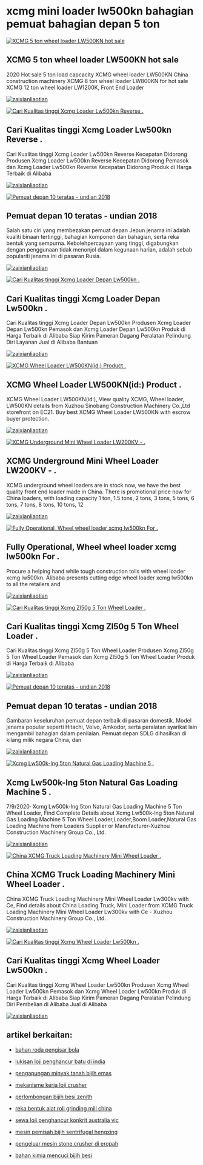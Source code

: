 # xcmg mini loader lw500kn bahagian pemuat bahagian depan 5 ton
<a href="https://mnn.zoosnet.net/LR/Chatpre.aspx?id=MNN94995150&p=https://topgrinding.com/" target="_blank">![XCMG 5 ton wheel loader LW500KN hot sale](https://github.com/technlg/images/blob/main/46.jpg)</a>
## XCMG 5 ton wheel loader LW500KN hot sale
2020 Hot sale 5 ton load capcacity XCMG wheel loader LW500KN China construction machinery XCMG 8 ton wheel loader LW800KN for hot sale XCMG 12 ton wheel loader LW1200K, Front End Loader
<a href="https://mnn.zoosnet.net/LR/Chatpre.aspx?id=MNN94995150&p=https://topgrinding.com/" target="_blank"><img src="https://github.com/technlg/images/raw/main/chat11.jpg" alt="zaixianliaotian"/></a><a href="//whatsapp.shibangsoft.com/WhatsApp.php" ><img src="https://github.com/technlg/images/raw/main/chat11.png" alt=""></a>
<a href="https://mnn.zoosnet.net/LR/Chatpre.aspx?id=MNN94995150&p=https://topgrinding.com/" target="_blank">![Cari Kualitas tinggi Xcmg Loader Lw500kn Reverse .](https://github.com/technlg/images/blob/main/50.jpg)</a>
## Cari Kualitas tinggi Xcmg Loader Lw500kn Reverse .
Cari Kualitas tinggi Xcmg Loader Lw500kn Reverse Kecepatan Didorong Produsen Xcmg Loader Lw500kn Reverse Kecepatan Didorong Pemasok dan Xcmg Loader Lw500kn Reverse Kecepatan Didorong Produk di Harga Terbaik di Alibaba
<a href="https://mnn.zoosnet.net/LR/Chatpre.aspx?id=MNN94995150&p=https://topgrinding.com/" target="_blank"><img src="https://github.com/technlg/images/raw/main/chat11.jpg" alt="zaixianliaotian"/></a><a href="//whatsapp.shibangsoft.com/WhatsApp.php" ><img src="https://github.com/technlg/images/raw/main/chat11.png" alt=""></a>
<a href="https://mnn.zoosnet.net/LR/Chatpre.aspx?id=MNN94995150&p=https://topgrinding.com/" target="_blank">![Pemuat depan 10 teratas - undian 2018](https://github.com/technlg/images/blob/main/44.jpg)</a>
## Pemuat depan 10 teratas - undian 2018
Salah satu ciri yang membezakan pemuat depan Jepun jenama ini adalah kualiti binaan tertinggi, bahagian komponen dan bahagian, serta reka bentuk yang sempurna. Kebolehpercayaan yang tinggi, digabungkan dengan penggunaan tidak menonjol dalam kegunaan harian, adalah sebab populariti jenama ini di pasaran Rusia.
<a href="https://mnn.zoosnet.net/LR/Chatpre.aspx?id=MNN94995150&p=https://topgrinding.com/" target="_blank"><img src="https://github.com/technlg/images/raw/main/chat11.jpg" alt="zaixianliaotian"/></a><a href="//whatsapp.shibangsoft.com/WhatsApp.php" ><img src="https://github.com/technlg/images/raw/main/chat11.png" alt=""></a>
<a href="https://mnn.zoosnet.net/LR/Chatpre.aspx?id=MNN94995150&p=https://topgrinding.com/" target="_blank">![Cari Kualitas tinggi Xcmg Loader Depan Lw500kn .](https://github.com/technlg/images/blob/main/45.jpg)</a>
## Cari Kualitas tinggi Xcmg Loader Depan Lw500kn .
Cari Kualitas tinggi Xcmg Loader Depan Lw500kn Produsen Xcmg Loader Depan Lw500kn Pemasok dan Xcmg Loader Depan Lw500kn Produk di Harga Terbaik di Alibaba Siap Kirim Pameran Dagang Peralatan Pelindung Diri Layanan Jual di Alibaba Bantuan
<a href="https://mnn.zoosnet.net/LR/Chatpre.aspx?id=MNN94995150&p=https://topgrinding.com/" target="_blank"><img src="https://github.com/technlg/images/raw/main/chat11.jpg" alt="zaixianliaotian"/></a><a href="//whatsapp.shibangsoft.com/WhatsApp.php" ><img src="https://github.com/technlg/images/raw/main/chat11.png" alt=""></a>
<a href="https://mnn.zoosnet.net/LR/Chatpre.aspx?id=MNN94995150&p=https://topgrinding.com/" target="_blank">![XCMG Wheel Loader LW500KN(id:) Product .](https://github.com/technlg/images/blob/main/16.jpg)</a>
## XCMG Wheel Loader LW500KN(id:) Product .
XCMG Wheel Loader LW500KN(id:), View quality XCMG, Wheel loader, LW500KN details from Xuzhou Sinobang Construction Machinery Co.,Ltd storefront on EC21. Buy best XCMG Wheel Loader LW500KN with escrow buyer protection.
<a href="https://mnn.zoosnet.net/LR/Chatpre.aspx?id=MNN94995150&p=https://topgrinding.com/" target="_blank"><img src="https://github.com/technlg/images/raw/main/chat11.jpg" alt="zaixianliaotian"/></a><a href="//whatsapp.shibangsoft.com/WhatsApp.php" ><img src="https://github.com/technlg/images/raw/main/chat11.png" alt=""></a>
<a href="https://mnn.zoosnet.net/LR/Chatpre.aspx?id=MNN94995150&p=https://topgrinding.com/" target="_blank">![XCMG Underground Mini Wheel Loader LW200KV - .](https://github.com/technlg/images/blob/main/47.jpg)</a>
## XCMG Underground Mini Wheel Loader LW200KV - .
XCMG underground wheel loaders are in stock now, we have the best quality front end loader made in China. There is promotional price now for China loaders, with loading capacity 1 ton, 1.5 tons, 2 tons, 3 tons, 5 tons, 6 tons, 7 tons, 8 tons, 10 tons, 12
<a href="https://mnn.zoosnet.net/LR/Chatpre.aspx?id=MNN94995150&p=https://topgrinding.com/" target="_blank"><img src="https://github.com/technlg/images/raw/main/chat11.jpg" alt="zaixianliaotian"/></a><a href="//whatsapp.shibangsoft.com/WhatsApp.php" ><img src="https://github.com/technlg/images/raw/main/chat11.png" alt=""></a>
<a href="https://mnn.zoosnet.net/LR/Chatpre.aspx?id=MNN94995150&p=https://topgrinding.com/" target="_blank">![Fully Operational, Wheel wheel loader xcmg lw500kn For .](https://github.com/technlg/images/blob/main/7.jpg)</a>
## Fully Operational, Wheel wheel loader xcmg lw500kn For .
Procure a helping hand while tough construction toils with wheel loader xcmg lw500kn. Alibaba presents cutting edge wheel loader xcmg lw500kn to all the retailers and
<a href="https://mnn.zoosnet.net/LR/Chatpre.aspx?id=MNN94995150&p=https://topgrinding.com/" target="_blank"><img src="https://github.com/technlg/images/raw/main/chat11.jpg" alt="zaixianliaotian"/></a><a href="//whatsapp.shibangsoft.com/WhatsApp.php" ><img src="https://github.com/technlg/images/raw/main/chat11.png" alt=""></a>
<a href="https://mnn.zoosnet.net/LR/Chatpre.aspx?id=MNN94995150&p=https://topgrinding.com/" target="_blank">![Cari Kualitas tinggi Xcmg Zl50g 5 Ton Wheel Loader .](https://github.com/technlg/images/blob/main/65.jpg)</a>
## Cari Kualitas tinggi Xcmg Zl50g 5 Ton Wheel Loader .
Cari Kualitas tinggi Xcmg Zl50g 5 Ton Wheel Loader Produsen Xcmg Zl50g 5 Ton Wheel Loader Pemasok dan Xcmg Zl50g 5 Ton Wheel Loader Produk di Harga Terbaik di Alibaba
<a href="https://mnn.zoosnet.net/LR/Chatpre.aspx?id=MNN94995150&p=https://topgrinding.com/" target="_blank"><img src="https://github.com/technlg/images/raw/main/chat11.jpg" alt="zaixianliaotian"/></a><a href="//whatsapp.shibangsoft.com/WhatsApp.php" ><img src="https://github.com/technlg/images/raw/main/chat11.png" alt=""></a>
<a href="https://mnn.zoosnet.net/LR/Chatpre.aspx?id=MNN94995150&p=https://topgrinding.com/" target="_blank">![Pemuat depan 10 teratas - undian 2018](https://github.com/technlg/images/blob/main/41.jpg)</a>
## Pemuat depan 10 teratas - undian 2018
Gambaran keseluruhan pemuat depan terbaik di pasaran domestik. Model jenama popular seperti Hitachi, Volvo, Amkodor, serta peralatan syarikat lain mengambil bahagian dalam penilaian. Pemuat depan SDLG dihasilkan di kilang milik negara China, dan
<a href="https://mnn.zoosnet.net/LR/Chatpre.aspx?id=MNN94995150&p=https://topgrinding.com/" target="_blank"><img src="https://github.com/technlg/images/raw/main/chat11.jpg" alt="zaixianliaotian"/></a><a href="//whatsapp.shibangsoft.com/WhatsApp.php" ><img src="https://github.com/technlg/images/raw/main/chat11.png" alt=""></a>
<a href="https://mnn.zoosnet.net/LR/Chatpre.aspx?id=MNN94995150&p=https://topgrinding.com/" target="_blank">![Xcmg Lw500k-lng 5ton Natural Gas Loading Machine 5 .](https://github.com/technlg/images/blob/main/21.jpg)</a>
## Xcmg Lw500k-lng 5ton Natural Gas Loading Machine 5 .
7/9/2020· Xcmg Lw500k-lng 5ton Natural Gas Loading Machine 5 Ton Wheel Loader, Find Complete Details about Xcmg Lw500k-lng 5ton Natural Gas Loading Machine 5 Ton Wheel Loader,Loader,Boom Loader,Natural Gas Loading Machine from Loaders Supplier or Manufacturer-Xuzhou Construction Machinery Group Co., Ltd.
<a href="https://mnn.zoosnet.net/LR/Chatpre.aspx?id=MNN94995150&p=https://topgrinding.com/" target="_blank"><img src="https://github.com/technlg/images/raw/main/chat11.jpg" alt="zaixianliaotian"/></a><a href="//whatsapp.shibangsoft.com/WhatsApp.php" ><img src="https://github.com/technlg/images/raw/main/chat11.png" alt=""></a>
<a href="https://mnn.zoosnet.net/LR/Chatpre.aspx?id=MNN94995150&p=https://topgrinding.com/" target="_blank">![China XCMG Truck Loading Machinery Mini Wheel Loader .](https://github.com/technlg/images/blob/main/48.jpg)</a>
## China XCMG Truck Loading Machinery Mini Wheel Loader .
China XCMG Truck Loading Machinery Mini Wheel Loader Lw300kv with Ce, Find details about China Loading Truck, Mini Loader from XCMG Truck Loading Machinery Mini Wheel Loader Lw300kv with Ce - Xuzhou Construction Machinery Group Co., Ltd.
<a href="https://mnn.zoosnet.net/LR/Chatpre.aspx?id=MNN94995150&p=https://topgrinding.com/" target="_blank"><img src="https://github.com/technlg/images/raw/main/chat11.jpg" alt="zaixianliaotian"/></a><a href="//whatsapp.shibangsoft.com/WhatsApp.php" ><img src="https://github.com/technlg/images/raw/main/chat11.png" alt=""></a>
<a href="https://mnn.zoosnet.net/LR/Chatpre.aspx?id=MNN94995150&p=https://topgrinding.com/" target="_blank">![Cari Kualitas tinggi Xcmg Wheel Loader Lw500kn .](https://github.com/technlg/images/blob/main/32.jpg)</a>
## Cari Kualitas tinggi Xcmg Wheel Loader Lw500kn .
Cari Kualitas tinggi Xcmg Wheel Loader Lw500kn Produsen Xcmg Wheel Loader Lw500kn Pemasok dan Xcmg Wheel Loader Lw500kn Produk di Harga Terbaik di Alibaba Siap Kirim Pameran Dagang Peralatan Pelindung Diri Pembelian di Alibaba Jual di Alibaba
<a href="https://mnn.zoosnet.net/LR/Chatpre.aspx?id=MNN94995150&p=https://topgrinding.com/" target="_blank"><img src="https://github.com/technlg/images/raw/main/chat11.jpg" alt="zaixianliaotian"/></a><a href="//whatsapp.shibangsoft.com/WhatsApp.php" ><img src="https://github.com/technlg/images/raw/main/chat11.png" alt=""></a>
## artikel berkaitan:
* [bahan roda pengisar bola](bahan%20roda%20pengisar%20bola.md)
* [lukisan loji penghancur batu di india](lukisan%20loji%20penghancur%20batu%20di%20india.md)
* [pengapungan minyak tanah bijih emas](pengapungan%20minyak%20tanah%20bijih%20emas.md)
* [mekanisme kerja loji crusher](mekanisme%20kerja%20loji%20crusher.md)
* [perlombongan bijih besi zenith](perlombongan%20bijih%20besi%20zenith.md)
* [reka bentuk alat roll grinding mill china](reka%20bentuk%20alat%20roll%20grinding%20mill%20china.md)
* [sewa loji penghancur konkrit australia vic](sewa%20loji%20penghancur%20konkrit%20australia%20vic.md)
* [mesin pemisah bijih sentrifugal hengxing](mesin%20pemisah%20bijih%20sentrifugal%20hengxing.md)
* [pengeluar mesin stone crusher di eropah](pengeluar%20mesin%20stone%20crusher%20di%20eropah.md)
* [bahan kimia mencuci bijih besi](bahan%20kimia%20mencuci%20bijih%20besi.md)
